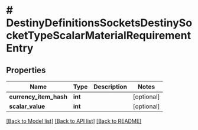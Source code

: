 # # DestinyDefinitionsSocketsDestinySocketTypeScalarMaterialRequirementEntry

## Properties

Name | Type | Description | Notes
------------ | ------------- | ------------- | -------------
**currency_item_hash** | **int** |  | [optional]
**scalar_value** | **int** |  | [optional]

[[Back to Model list]](../../README.md#models) [[Back to API list]](../../README.md#endpoints) [[Back to README]](../../README.md)
